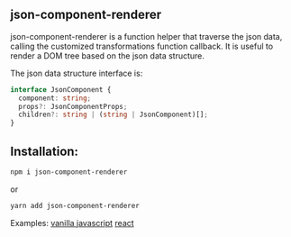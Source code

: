 json-component-renderer
----------------------

json-component-renderer is a function helper that traverse the json data, calling the customized transformations function callback. It is useful to render a DOM tree based on the json data structure.

The json data structure interface is:
```typescript
interface JsonComponent {
  component: string;
  props?: JsonComponentProps;
  children?: string | (string | JsonComponent)[];
}
```

## Installation:
```sh
npm i json-component-renderer
```
or
```sh
yarn add json-component-renderer
```

Examples:
[vanilla javascript](https://codesandbox.io/s/json-component-renderer-vanilla-v3mtb)
[react](https://codesandbox.io/s/json-component-renderer-react-93ggs)
